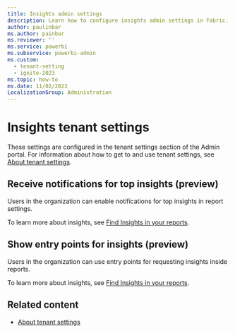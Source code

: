 ```yaml
---
title: Insights admin settings
description: Learn how to configure insights admin settings in Fabric.
author: paulinbar
ms.author: painbar
ms.reviewer: ''
ms.service: powerbi
ms.subservice: powerbi-admin
ms.custom:
  - tenant-setting
  - ignite-2023
ms.topic: how-to
ms.date: 11/02/2023
LocalizationGroup: Administration
---
```


# Insights tenant settings

These settings are configured in the tenant settings section of the Admin portal. For information about how to get to and use tenant settings, see [About tenant settings](tenant-settings-index.md).

## Receive notifications for top insights (preview)

Users in the organization can enable notifications for top insights in report settings.

To learn more about insights, see [Find Insights in your reports](/power-bi/create-reports/insights).

## Show entry points for insights (preview)

Users in the organization can use entry points for requesting insights inside reports.

To learn more about insights, see [Find Insights in your reports](/power-bi/create-reports/insights).

## Related content

* [About tenant settings](tenant-settings-index.md)
